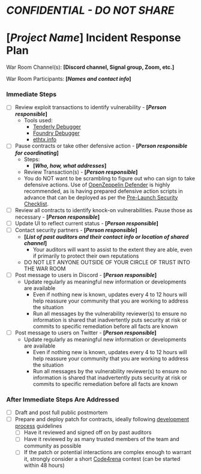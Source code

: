 # *CONFIDENTIAL - DO NOT SHARE*

# **[*Project Name*]** Incident Response Plan

<!--
Bold + Italics + Square Brackets: Fields to be filled in
-->

War Room Channel(s): **[Discord channel, Signal group, Zoom, etc.]**

War Room Participants: **[*Names and contact info*]**

### Immediate Steps

- [ ]  Review exploit transactions to identify vulnerability - **[*Person responsible*]**
    - Tools used:
        - [Tenderly Debugger](https://dashboard.tenderly.co/tx/mainnet/0xf427afc17bd30a84f4b47dc2eaa176115cf28bdea1110245d3b0948ca3b6595c/debugger)
        - [Foundry Debugger](https://book.getfoundry.sh/forge/debugger.html?highlight=debugger#debugger)
        - [ethtx.info](https://ethtx.info)
- [ ]  Pause contracts or take other defensive action - **[*Person responsible for coordinating*]**
    - Steps:
        - **[*Who, how, what addresses*]**
    - Review Transaction(s) - **[*Person responsible*]**
    - You do NOT want to be scrambling to figure out who can sign to take defensive actions. Use of [OpenZeppelin Defender](https://www.openzeppelin.com/defender) is highly recommended, as is having prepared defensive action scripts in advance that can be deployed as per the [Pre-Launch Security Checklist](https://github.com/nascentxyz/simple-security-toolkit/blob/main/pre-launch-security-checklist.md).
- [ ]  Review all contracts to identify knock-on vulnerabilities. Pause those as necessary - **[*Person responsible*]**
- [ ]  Update UI to reflect current status - **[*Person responsible*]**
- [ ]  Contact security partners - **[*Person responsible*]**
    - **[*List of past auditors and their contact info or location of shared channel*]**
        - Your auditors will want to assist to the extent they are able, even if primarily to protect their own reputations
    - DO NOT LET ANYONE OUTSIDE OF YOUR CIRCLE OF TRUST INTO THE WAR ROOM
- [ ]  Post message to users in Discord - **[*Person responsible*]**
    - Update regularly as meaningful new information or developments are available
        - Even if nothing new is known, updates every 4 to 12 hours will help reassure your community that you are working to address the situation
        - Run all messages by the vulnerability reviewer(s) to ensure no information is shared that inadvertently puts security at risk or commits to specific remediation before all facts are known
- [ ]  Post message to users on Twitter - **[*Person responsible*]**
    - Update regularly as meaningful new information or developments are available
        - Even if nothing new is known, updates every 4 to 12 hours will help reassure your community that you are working to address the situation
        - Run all messages by the vulnerability reviewer(s) to ensure no information is shared that inadvertently puts security at risk or commits to specific remediation before all facts are known

### After Immediate Steps Are Addressed

- [ ]  Draft and post full public postmortem
- [ ]  Prepare and deploy patch for contracts, ideally following [development process](development-process.md) guidelines
    - [ ]  Have it reviewed and signed off on by past auditors
    - [ ]  Have it reviewed by as many trusted members of the team and community as possible
    - [ ]  If the patch or potential interactions are complex enough to warrant it, strongly consider a short [Code4rena](https://code4rena.com/) contest (can be started within 48 hours)
